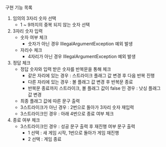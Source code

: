 구현 기능 목록

1. 임의의 3자리 숫자 선택
    - 1 ~ 9까지의 중복 되지 않는 숫자 선택
2. 3자리 숫자 입력
    - 숫자 여부 체크
      - 숫자가 아닌 경우 IllegalArgumentException 예외 발생
    - 자리수 체크
      - 4자리가 아닌 경우 IllegalArgumentException 예외 발생
3. 정답 체크
    - 정답 숫자와 입력 받은 숫자를 반복문을 통해 체크
      - 같은 자리에 있는 경우 : 스트라이크 플래그 값 변경 후 다음 반복 진행
      - 다른 자리에 있는 경우 : 볼 플래그 값 변경 후 반복문 종료
      - 반복문 종료까지 스트라이크, 볼 플래그 값이 false 인 경우 : 낫싱 플래그 값 변경
    - 최종 플래그 값에 따른 문구 출력
    - 3스트라이크가 아닌 경우 : 2번으로 돌아가 3자리 숫자 재입력
    - 3스트라이크인 경우 : 아래 4번으로 종료 여부 체크
4. 종료 여부 체크
    - 3스트라이크인 경우 : 성공 문구 출력 후 재진행 여부 문구 출력
      - 1 선택 : 새 게임 시작, 1번으로 돌아가 게임 재진행
      - 2 선택 : 게임 종료